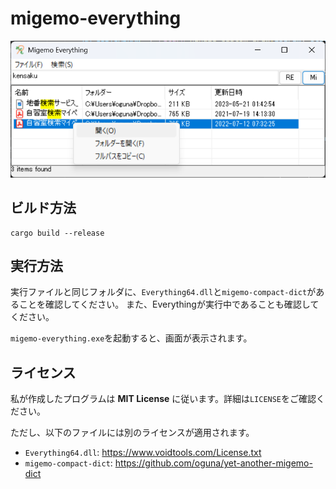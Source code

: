 # migemo-everything

![](screenshot.png)

## ビルド方法

```shell
cargo build --release
```

## 実行方法
実行ファイルと同じフォルダに、`Everything64.dll`と`migemo-compact-dict`があることを確認してください。
また、Everythingが実行中であることも確認してください。

`migemo-everything.exe`を起動すると、画面が表示されます。

## ライセンス
私が作成したプログラムは **MIT License** に従います。詳細は`LICENSE`をご確認ください。

ただし、以下のファイルには別のライセンスが適用されます。
- `Everything64.dll`: https://www.voidtools.com/License.txt
- `migemo-compact-dict`: https://github.com/oguna/yet-another-migemo-dict